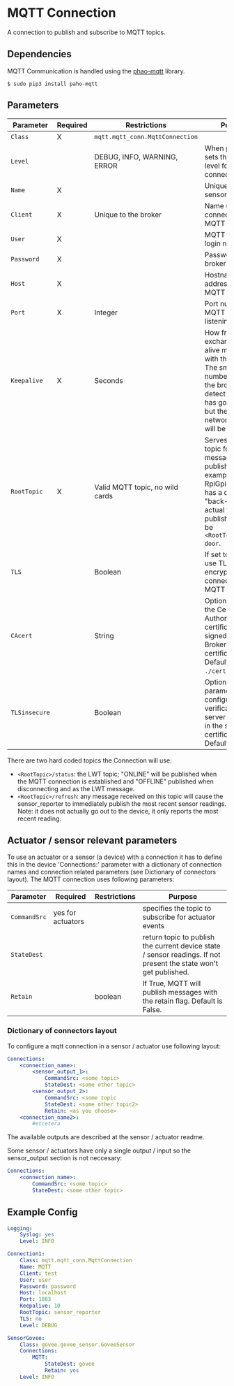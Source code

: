 # MQTT Connection

A connection to publish and subscribe to MQTT topics.

## Dependencies

MQTT Communication is handled using the [phao-mqtt](https://pypi.org/project/paho-mqtt/) library.

```
$ sudo pip3 install paho-mqtt
```

## Parameters

Parameter | Required | Restrictions | Purpose
-|-|-|-
`Class` | X | `mqtt.mqtt_conn.MqttConnection` |
`Level` | | DEBUG, INFO, WARNING, ERROR | When provided, sets the logging level for the connection.
`Name` | X | | Unique to sensor_reporter | Name for the connection, used in the list of Connections for Actuators and Sensors.
`Client` | X | Unique to the broker | Name used when connecting to the MQTT broker.
`User` | X | | MQTT broker login name.
`Password` | X | | Password for the broker login.
`Host` | X | | Hostname or IP address for the MQTT broker.
`Port` | X | Integer | Port number the MQTT broker is listening on.
`Keepalive` | X | Seconds | How frequently to exchange keep alive messages with the broker. The smaller the number the faster the broker will detect this client has gone offline but the more network traffic will be consumed.
`RootTopic` | X | Valid MQTT topic, no wild cards | Serves as the root topic for all the messages published. For example, if an RpiGpioSensor has a destination "back-door", the actual topic published to will be `<RootTopic>/back-door`.
`TLS` | | Boolean | If set to `True`, will use TLS encryption in the connection to the MQTT broker.  
`CAcert` | | String | Optional path to the Certificate Authority's certificate that signed the MQTT Broker's certificate. Default is `./certs/ca.crt`.  
`TLSinsecure` | | Boolean | Optional parameter to configure verification of the server hostname in the server certificate. Default is `False`.  

There are two hard coded topics the Connection will use:

- `<RootTopic>/status`: the LWT topic; "ONLINE" will be published when the MQTT connection is established and "OFFLINE" published when disconnecting and as the LWT message.
- `<RootTopic>/refresh`: any message received on this topic will cause the sensor_reporter to immediately publish the most recent sensor readings. Note: it does not actually go out to the device, it only reports the most recent reading.

## Actuator / sensor relevant parameters

To use an actuator or a sensor (a device) with a connection it has to define this in the device 'Connections:' parameter with a dictionary of connection names and connection related parameters (see Dictionary of connectors layout).
The MQTT connection uses following parameters:

Parameter | Required | Restrictions | Purpose
-|-|-|-
`CommandSrc` | yes for actuators |  | specifies the topic to subscribe for actuator events
`StateDest` |  |  | return topic to publish the current device state / sensor readings. If not present the state won't get published.
`Retain` |  | boolean | If True, MQTT will publish messages with the retain flag. Default is False.

### Dictionary of connectors layout
To configure a mqtt connection in a sensor / actuator use following layout:

```yaml
Connections:
    <connection_name>:
        <sensor_output_1>:
            CommandSrc: <some topic>
            StateDest: <some other topic>
        <sensor_output_2>:
            CommandSrc: <some topic
            StateDest: <some other topic2>
            Retain: <as you choose>
    <connection_name2>:
        #etcetera
```
The available outputs are described at the sensor / actuator readme.

Some sensor / actuators have only a single output / input so the sensor_output section is not neccesary:

```yaml
Connections:
    <connection_name>:
        CommandSrc: <some topic>
        StateDest: <some other topic>
```

## Example Config

```yaml
Logging:
    Syslog: yes
    Level: INFO

Connection1:
    Class: mqtt.mqtt_conn.MqttConnection
    Name: MQTT
    Client: test
    User: user
    Password: password
    Host: localhost
    Port: 1883
    Keepalive: 10
    RootTopic: sensor_reporter
    TLS: no
    Level: DEBUG

SensorGovee:
    Class: govee.govee_sensor.GoveeSensor
    Connections:
        MQTT:
            StateDest: govee
            Retain: yes
    Level: INFO
```
